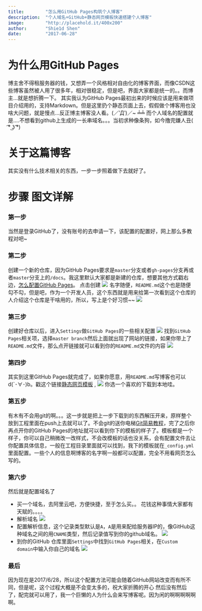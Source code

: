 ```yaml
---
title:        "怎么用GitHub Pages构筑个人博客"
description:  "个人域名+GitHub+静态网页模板快速搭建个人博客"
image:        "http://placehold.it/400x200"
author:       "Shie1d Shen"
date:         "2017-06-28"
---
```

# 为什么用GitHub Pages
博主舍不得租服务器的钱，又想弄一个风格相对自由化的博客界面，而像CSDN这些博客虽然被人用了很多年，相对很稳定，但是吧，界面大家都是统一的。。而博主...就是想折腾一下。
其实我认为GitHub Pages最初出来的时候应该是用来做项目介绍用的，支持Markdown。但是这里扔个静态页面上去，假假做个博客用也没啥大问题，就是慢点...反正博主博客没人看。(／‵Д′)／~ ╧╧
而个人域名的配置就是....不想看到github上生成的一长串域名。。。当初求种像条狗，如今撸完嫌人丑( ͡° ͜ʖ ͡°)
# 关于这篇博客
其实没有什么技术相关的东西，一步一步照着做下去就好了。
# 步骤 图文详解
### 第一步
 当然是登录GitHub了，没有账号的去申请一下，该配置的配置好，网上那么多教程对吧~
### 第二步
创建一个新的仓库，因为GitHub Pages要求是`master`分支或者`gh-pages`分支再或者`master`分支上的`/docs`。我这里默认大家都是新建的仓库，想要其他方式戳右边，[怎么配置GitHub Pages](https://help.github.com/articles/configuring-a-publishing-source-for-github-pages/)。
点击创建
![](/resources/img-post/build_blog/build_blog_1.png)
名字随便，`README.md`这个也是随便勾不勾，但是吧，作为一个开发人员，这个东西就是用来给第一次看到这个仓库的人介绍这个仓库是干啥用的，所以，写上是个好习惯~~ 
![](/resources/img-post/build_blog/build_blog_2.png)
### 第三步
 创建好仓库以后，进入`Settings`做`GitHub Pages`的一些相关配置
![](/resources/img-post/build_blog/build_blog_3.png)
找到`GitHub Pages`相关项，选择`master branch`然后上面就出现了网站的链接，如果你带上了`README.md`文件，那么点开链接就可以看到你的`README.md`文件的内容
![](/resources/img-post/build_blog/build_blog_4.png)
### 第四步
 其实到这里GitHub Pages就完成了，如果你愿意，用`README.md`写博客也可以 d(`･∀･)b。戳这个链接[静态网页模板](http://jekyllthemes.org/) ,
![](/resources/img-post/build_blog/build_blog_5.png)
你选一个喜欢的下载到本地哇。
### 第五步
有木有不会用git的啊。。。这一步就是把上一步下载到的东西解压开来，原样整个放到工程里面在push上去就可以了。不会git的送你电梯[Git简易教程](http://www.liaoxuefeng.com/wiki/0013739516305929606dd18361248578c67b8067c8c017b000)，完了之后你再点开你的GitHub Pages的地址就可以看到你下的模板的样子了。模板都是一个样子，你可以自己稍微改一改样式，不会改模板的话也没关系，会有配置文件去让你配置具体信息，一般在工程目录里面就可以找到，我下的模板就在`_config.yml`里面配置。一些个人的信息啊博客的名字啊一般都可以配置，完全不用看网页怎么写的。
### 第六步
然后就是配置域名了
* 买一个域名，去阿里云吧，方便快捷，至于怎么买。。 花钱这种事情大家都有天赋的。。。。
* 解析域名
![](/resources/img-post/build_blog/build_blog_6.png)
* 配置解析信息，这个记录类型默认是`A`，`A`是用来配给服务器IP的，像GitHub这种域名之间的用`CNAME`类型，然后记录值写到你的github域名。
![](/resources/img-post/build_blog/build_blog_7.png)
* 到你的GitHub 仓库里面`Settings`中找到`GitHub Pages`相关，在`Custom domain`中输入你自己的域名
![](/resources/img-post/build_blog/build_blog_8.png)
### 最后
因为现在是2017/6/28，所以这个配置方法可能会随着GitHub网站改变而有所不同，但是呢，这个过程大概是不会变太多的，祝大家折腾的开心
然后没有然后了，配完就可以用了，我一个巨懒的人为什么会来写博客呢。因为闲的啊啊啊啊啊啊。




































